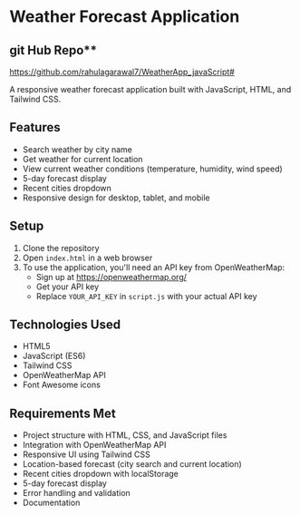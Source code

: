 # Weather Forecast Application

## git Hub Repo**
https://github.com/rahulagarawal7/WeatherApp_javaScript#


A responsive weather forecast application built with JavaScript, HTML, and Tailwind CSS.

## Features

- Search weather by city name
- Get weather for current location
- View current weather conditions (temperature, humidity, wind speed)
- 5-day forecast display
- Recent cities dropdown
- Responsive design for desktop, tablet, and mobile

## Setup

1. Clone the repository
2. Open `index.html` in a web browser
3. To use the application, you'll need an API key from OpenWeatherMap:
   - Sign up at https://openweathermap.org/
   - Get your API key
   - Replace `YOUR_API_KEY` in `script.js` with your actual API key

## Technologies Used

- HTML5
- JavaScript (ES6)
- Tailwind CSS
- OpenWeatherMap API
- Font Awesome icons

## Requirements Met

- Project structure with HTML, CSS, and JavaScript files
- Integration with OpenWeatherMap API
- Responsive UI using Tailwind CSS
- Location-based forecast (city search and current location)
- Recent cities dropdown with localStorage
- 5-day forecast display
- Error handling and validation
- Documentation
